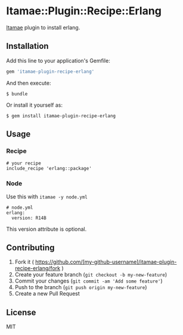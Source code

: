 # Itamae::Plugin::Recipe::Erlang

[Itamae](https://github.com/itamae-kitchen/itamae) plugin to install erlang.

## Installation

Add this line to your application's Gemfile:

```ruby
gem 'itamae-plugin-recipe-erlang'
```

And then execute:

    $ bundle

Or install it yourself as:

    $ gem install itamae-plugin-recipe-erlang

## Usage

### Recipe

```
# your recipe
include_recipe 'erlang::package'
```

### Node

Use this with `itamae -y node.yml`

```
# node.yml
erlang:
  version: R14B
```

This version attribute is optional.

## Contributing

1. Fork it ( https://github.com/[my-github-username]/itamae-plugin-recipe-erlang/fork )
2. Create your feature branch (`git checkout -b my-new-feature`)
3. Commit your changes (`git commit -am 'Add some feature'`)
4. Push to the branch (`git push origin my-new-feature`)
5. Create a new Pull Request

## License

MIT
